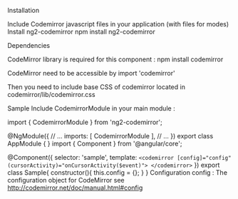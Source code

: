 Installation

Include Codemirror javascript files in your application (with files for modes)
Install ng2-codemirror
npm install ng2-codemirror

Dependencies

CodeMirror library is required for this component :
npm install codemirror

CodeMirror need to be accessible by import 'codemirror'

Then you need to include base CSS of codemirror located in codemirror/lib/codemirror.css

Sample
Include CodemirrorModule in your main module :

import { CodemirrorModule } from 'ng2-codemirror';

@NgModule({
  // ...
  imports:      [
    CodemirrorModule
  ],
  // ...
})
export class AppModule { }
import { Component } from '@angular/core';

@Component({
  selector: 'sample',
  template: `
   <codemirror
    [config]="config"
    (cursorActivity)="onCursorActivity($event)">
</codemirror>
  `
})
export class Sample{
  constructor(){
    this.config = {};
  }
}
Configuration
config : The configuration object for CodeMirror see http://codemirror.net/doc/manual.html#config
